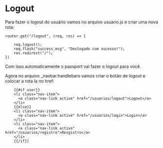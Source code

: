 # Logout

Para fazer o logout do usuário vamos no arquivo usuario.js e criar uma nova rota:

    router.get("/logout", (req, res) => {

        req.logout();
        req.flash("success_msg", "Deslogado com sucesso!");
        res.redirect("/");
    })


Com isso automaticamente o passport vai fazer o logout para você.

Agora no arquivo _navbar.handlebars vamos criar o botão de logout e colocar a rota la no href:

        {{#if user}}
        <li class="nav-item">
          <a class="nav-link active" href="/usuarios/logout">Logout</a>
        </li>
        {{else}}
        <li class="nav-item">
          <a class="nav-link active" href="/usuarios/login">Login</a>
        </li>
        <li class="nav-item">
          <a class="nav-link active" href="/usuarios/registro">Resgistro</a>
        </li>
        {{/if}}

